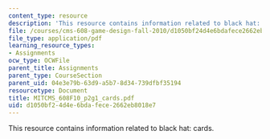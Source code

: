 ```yaml
---
content_type: resource
description: 'This resource contains information related to black hat: cards.'
file: /courses/cms-608-game-design-fall-2010/d1050bf24d4e6bdafece2662eb8018e7_MITCMS_608F10_p2g1_cards.pdf
file_type: application/pdf
learning_resource_types:
- Assignments
ocw_type: OCWFile
parent_title: Assignments
parent_type: CourseSection
parent_uid: 04e3e79b-63d9-a5b7-8d34-739dfbf35194
resourcetype: Document
title: MITCMS_608F10_p2g1_cards.pdf
uid: d1050bf2-4d4e-6bda-fece-2662eb8018e7
---
```

This resource contains information related to black hat: cards.

